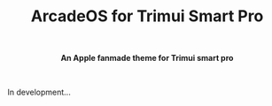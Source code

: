 <h1 align="center"> ArcadeOS for Trimui Smart Pro </h1>

<br>
<p align="center"> <b> An Apple fanmade theme for Trimui smart pro </b> </p>
<br>
<p <b> In development... </b> </p>
